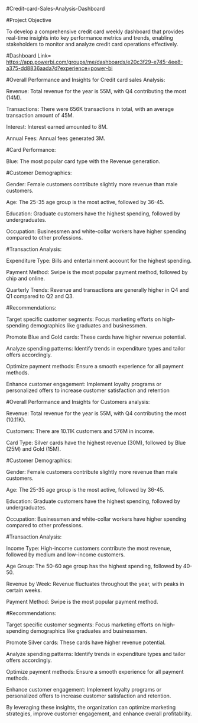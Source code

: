 #Credit-card-Sales-Analysis-Dashboard

#Project Objective

To develop a comprehensive credit card weekly dashboard that
provides real-time insights into key performance metrics and trends, enabling stakeholders to monitor and analyze credit card operations effectively.

#Dashboard Link= https://app.powerbi.com/groups/me/dashboards/e20c3f29-e745-4ee8-a375-dd8836aada7d?experience=power-bi 

#Overall Performance and Insights for Credit card sales Analysis:

Revenue: Total revenue for the year is 55M, with Q4 contributing the most (14M).

Transactions: There were 656K transactions in total, with an average transaction amount of 45M.

Interest: Interest earned amounted to 8M.

Annual Fees: Annual fees generated 3M.

#Card Performance:

Blue: The most popular card type with the Revenue generation.

#Customer Demographics:

Gender: Female customers contribute slightly more revenue than 
male customers.

Age: The 25-35 age group is the most active, followed by 36-45.

Education: Graduate customers have the highest spending, followed by undergraduates.

Occupation: Businessmen and white-collar workers have higher spending compared to other professions.

#Transaction Analysis:

Expenditure Type: Bills and entertainment account for the highest spending.

Payment Method: Swipe is the most popular payment method, followed by chip and online.

Quarterly Trends: Revenue and transactions are generally higher in Q4 and Q1 compared to Q2 and Q3.

#Recommendations:

Target specific customer segments: Focus marketing efforts on high-spending demographics like graduates and businessmen.

Promote Blue and Gold cards: These cards have higher revenue potential.

Analyze spending patterns: Identify trends in expenditure types and tailor offers accordingly.

Optimize payment methods: Ensure a smooth experience for all payment methods.

Enhance customer engagement: Implement loyalty programs or personalized offers to increase customer satisfaction and retention

#Overall Performance and Insights for Customers analysis:

Revenue: Total revenue for the year is 55M, with Q4 contributing the most (10.11K).

Customers: There are 10.11K customers and 576M in income.

Card Type: Silver cards have the highest revenue (30M), followed by Blue (25M) and Gold (15M).

#Customer Demographics:

Gender: Female customers contribute slightly more revenue than male customers.

Age: The 25-35 age group is the most active, followed by 36-45.

Education: Graduate customers have the highest spending, followed by undergraduates.

Occupation: Businessmen and white-collar workers have higher spending compared to other professions.

#Transaction Analysis:

Income Type: High-income customers contribute the most revenue, followed by medium and low-income customers.

Age Group: The 50-60 age group has the highest spending, followed by 40-50.

Revenue by Week: Revenue fluctuates throughout the year, with peaks in certain weeks.

Payment Method: Swipe is the most popular payment method.

#Recommendations:

Target specific customer segments: Focus marketing efforts on high-spending demographics like graduates and businessmen.

Promote Silver cards: These cards have higher revenue potential.

Analyze spending patterns: Identify trends in expenditure types and tailor offers accordingly.

Optimize payment methods: Ensure a smooth experience for all payment methods.

Enhance customer engagement: Implement loyalty programs or personalized offers to increase customer satisfaction and retention.

By leveraging these insights, the organization can optimize marketing strategies, improve customer engagement, and enhance overall profitability.
